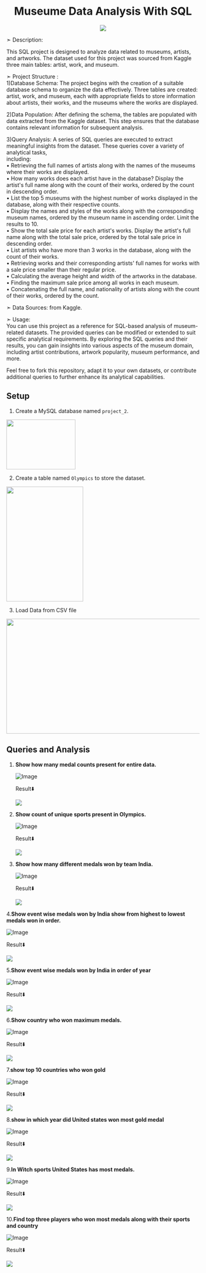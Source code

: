 <h1 align="center">Museume Data Analysis With SQL</h1>
<p align="center">
<img src="https://khanhpham1989.github.io/eProject-group7/IMG/pic/1.png">


➣ Description:<p>This SQL project is designed to analyze data related to museums, artists, and artworks. The dataset used for this project was sourced from Kaggle three main tables: artist, work, and museum.</p>


➣ Project Structure :<br>
1)Database Schema: The project begins with the creation of a suitable database schema to organize the data effectively. Three tables are created: artist, work, and museum, each with appropriate fields to store information about artists, their works, and the museums where the works are displayed.

2)Data Population: After defining the schema, the tables are populated with data extracted from the Kaggle dataset. This step ensures that the database contains relevant information for subsequent analysis.

3)Query Analysis: A series of SQL queries are executed to extract meaningful insights from the dataset. These queries cover a variety of analytical tasks, <br>
including:<br>
• Retrieving the full names of artists along with the names of the museums where their works are displayed.<br>
• How many works does each artist have in the database? Display the artist's full name along with the count of their works, ordered by the count in descending order.<br>
• List the top 5 museums with the highest number of works displayed in the database, along with their respective counts.<br>
• Display the names and styles of the works along with the corresponding museum names, ordered by the museum name in ascending order. Limit the results to 10.<br>
• Show the total sale price for each artist's works. Display the artist's full name along with the total sale price, ordered by the total sale price in descending order.<br>
• List artists who have more than 3 works in the database, along with the count of their works.<br>
• Retrieving works and their corresponding artists' full names for works with a sale price smaller than their regular price.<br>
• Calculating the average height and width of the artworks in the database.<br>
• Finding the maximum sale price among all works in each museum.<br>
• Concatenating the full name, and nationality of artists along with the count of their works, ordered by the count.

➣ Data Sources: from Kaggle.


➣ Usage: <br> 
You can use this project as a reference for SQL-based analysis of museum-related datasets. The provided queries can be modified or extended to suit specific analytical requirements. By exploring the SQL queries and their results, you can gain insights into various aspects of the museum domain, including artist contributions, artwork popularity, museum performance, and more.

Feel free to fork this repository, adapt it to your own datasets, or contribute additional queries to further enhance its analytical capabilities. <br> 


## Setup

1. Create a MySQL database named `project_2`.
<p>
<img src="images/Create.png" width="180" height="130">
</p>


2. Create a table named `Olympics` to store the dataset.
   
<p>
<img src="images/Table.png" width="200" height="300">
</p>


3. Load Data from CSV file

<p>
<img src="images/File.png" width="650" height="300">
</p>


## Queries and Analysis

1. **Show how many medal counts present for entire data.**

   ![Image](images/q1.png)
   
   Result⬇️

   <img src="images/q1 output.png">

2. **Show count of unique sports present in Olympics.**

   ![Image](images/q2.png)
   
   Result⬇️

   <img src="images/q2 output.png">
   
3. **Show how many different medals won by team India.**

   ![Image](images/q3.png)
   
   Result⬇️

   <img src="images/q3 output.png">

4.**Show event wise medals won by India show from highest to lowest medals won in order.**

   ![Image](images/q4.png)
   
   Result⬇️

   <img src="images/q4 output.png">

5.**Show event wise medals won by India in order of year**
 
   ![Image](images/q5.png)
   
   Result⬇️

   <img src="images/q5 output.png">
   
6.**Show country who won maximum medals.**
 
   ![Image](images/q6.png)
    
   Result⬇️

   <img src="images/q6 output.png">

7.**show top 10 countries who won gold**

   ![Image](images/q7.png)
   
   Result⬇️

   <img src="images/q7 output.png">

8.**show in which year did United states won most gold medal**

   ![Image](images/q8.png)
   
   Result⬇️

   <img src="images/q8 output.png">

9.**In Witch sports United States has most medals.**

   ![Image](images/q9.png)
   
   Result⬇️

   <img src="images/q9 output.png">

10.**Find top three players who won most medals along with their sports and country**

   ![Image](images/q10.png)
   
   Result⬇️

   <img src="images/q10 output.png">
